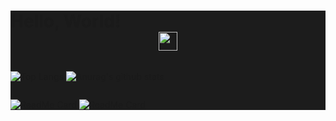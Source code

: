 <div style="background-color: #1C1C1C; ">

  # Hello, World!<center> <img src="https://raw.githubusercontent.com/MartinHeinz/MartinHeinz/master/wave.gif" width="30px"></center>

  <div style="display: flex">

  ![Top Langs](https://github-readme-stats.vercel.app/api/top-langs/?username=Nathan985&theme=tokyonight)
  ![Anurag's github stats](https://github-readme-stats.vercel.app/api?username=Nathan985&show_icons=true&theme=radical)

  </div>

  <div style="display: flexbox">

  [![ReadMe Card](https://github-readme-stats.vercel.app/api/pin/?username=Nathan985&repo=AppChat)](https://github.com/Nathan985/github-readme-stats)
  [![ReadMe Card](https://github-readme-stats.vercel.app/api/pin/?username=AlvesFe&repo=TCCMedWork&?theme=tokyonight)](https://github.com/Nathan985/github-readme-stats)

  </div>

</div>
